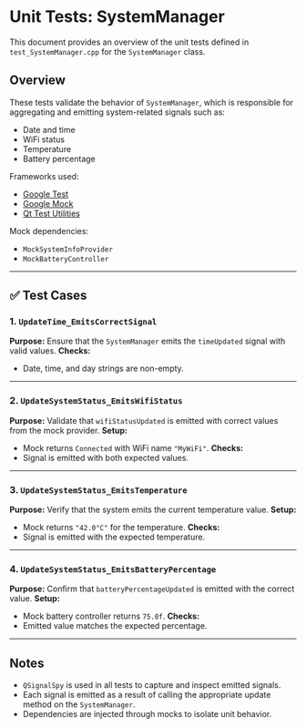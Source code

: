 # Unit Tests: SystemManager

This document provides an overview of the unit tests defined in `test_SystemManager.cpp` for the `SystemManager` class.

## Overview

These tests validate the behavior of `SystemManager`, which is responsible for aggregating and emitting system-related signals such as:
- Date and time
- WiFi status
- Temperature
- Battery percentage

Frameworks used:
- [Google Test](https://github.com/google/googletest)
- [Google Mock](https://github.com/google/googletest/tree/main/googlemock)
- [Qt Test Utilities](https://doc.qt.io/qt-6/qsignalspy.html)

Mock dependencies:
- `MockSystemInfoProvider`
- `MockBatteryController`

---

## ✅ Test Cases

### 1. `UpdateTime_EmitsCorrectSignal`
**Purpose:** Ensure that the `SystemManager` emits the `timeUpdated` signal with valid values.
**Checks:**
- Date, time, and day strings are non-empty.

---

### 2. `UpdateSystemStatus_EmitsWifiStatus`
**Purpose:** Validate that `wifiStatusUpdated` is emitted with correct values from the mock provider.
**Setup:**
- Mock returns `Connected` with WiFi name `"MyWiFi"`.
**Checks:**
- Signal is emitted with both expected values.

---

### 3. `UpdateSystemStatus_EmitsTemperature`
**Purpose:** Verify that the system emits the current temperature value.
**Setup:**
- Mock returns `"42.0°C"` for the temperature.
**Checks:**
- Signal is emitted with the expected temperature.

---

### 4. `UpdateSystemStatus_EmitsBatteryPercentage`
**Purpose:** Confirm that `batteryPercentageUpdated` is emitted with the correct value.
**Setup:**
- Mock battery controller returns `75.0f`.
**Checks:**
- Emitted value matches the expected percentage.

---

## Notes

- `QSignalSpy` is used in all tests to capture and inspect emitted signals.
- Each signal is emitted as a result of calling the appropriate update method on the `SystemManager`.
- Dependencies are injected through mocks to isolate unit behavior.
